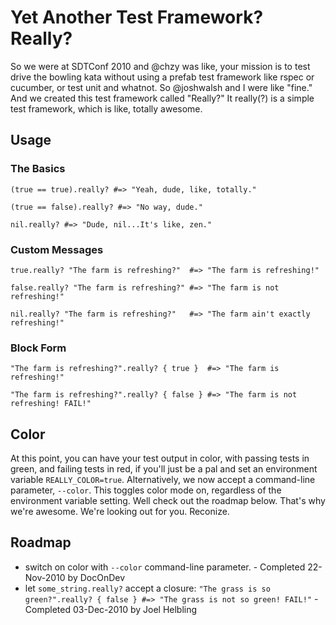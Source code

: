 Yet Another Test Framework? Really?
===================================

So we were at SDTConf 2010 and @chzy was like, your mission is to test drive the bowling kata without using a prefab test framework like rspec or cucumber, or test unit and whatnot.  So @joshwalsh and I were like "fine."  And we created this test framework called "Really?" It really(?) is a simple test framework, which is like, totally awesome.

Usage
-----

### The Basics
    (true == true).really? #=> "Yeah, dude, like, totally."
    
    (true == false).really? #=> "No way, dude."
    
    nil.really? #=> "Dude, nil...It's like, zen."

### Custom Messages
    true.really? "The farm is refreshing?"  #=> "The farm is refreshing!"
    
    false.really? "The farm is refreshing?" #=> "The farm is not refreshing!"
    
    nil.really? "The farm is refreshing?"   #=> "The farm ain't exactly refreshing!"

### Block Form
    "The farm is refreshing?".really? { true }  #=> "The farm is refreshing!"
    
    "The farm is refreshing?".really? { false } #=> "The farm is not refreshing! FAIL!"

Color
-----

At this point, you can have your test output in color, with passing tests in green, and failing tests in red, if
you'll just be a pal and set an environment variable `REALLY_COLOR=true`.  Alternatively, we now accept a
command-line parameter, `--color`.  This toggles color mode on, regardless of the environment variable setting.
Well check out the roadmap below.  That's why we're awesome.  We're looking out for you.  Reconize.

Roadmap
-------
*   switch on color with `--color` command-line parameter. - Completed 22-Nov-2010 by DocOnDev
*   let `some_string.really?` accept a closure: 
    `"The grass is so green?".really? { false } #=> "The grass is not so green! FAIL!"` - Completed 03-Dec-2010 by Joel Helbling
